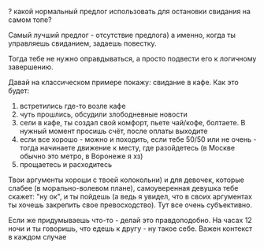 
? какой нормальный предлог использовать для остановки свидания на самом топе?


Самый лучший предлог - отсутствие предлога) а именно, когда ты управляешь свиданием, задаешь повестку.  
  
Тогда тебе не нужно оправдываться, а просто подвести его к логичному завершению.  
  
Давай на классическом примере покажу: свидание в кафе. Как это будет:  
1) встретились где-то возле кафе  
2) чуть прошлись, обсудили злободневные новости  
3) сели в кафе, ты создал свой комфорт, пьете чай/кофе, болтаете. В нужный момент просишь счёт, после оплаты выходите  
4) если все хорошо - можно и походить, если тебе 50/50 или не очень - тогда начинаете движение к месту, где разойдетесь (в Москве обычно это метро, в Воронеже я хз)  
5) прощаетесь и расходитесь

Твои аргументы хороши с твоей колокольни) и для девочек, которые слабее (в морально-волевом плане), самоуверенная девушка тебе скажет: "ну ок", и ты пойдешь (а ведь я увидел, что в своих аргументах ты хочешь закрепить свое превосходство). Тут все очень субъективно.  
  
Если же придумываешь что-то - делай это правдоподобно. На часах 12 ночи и ты говоришь, что едешь к другу - ну такое себе. Важен контекст в каждом случае
